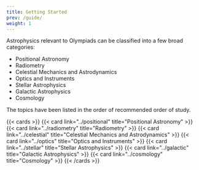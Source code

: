 ```yaml
---
title: Getting Started
prev: /guide/
weight: 1
---
```


Astrophysics relevant to Olympiads can be classified into a few broad categories:

- Positional Astronomy
- Radiometry
- Celestial Mechanics and Astrodynamics
- Optics and Instruments
- Stellar Astrophysics
- Galactic Astrophysics
- Cosmology

The topics have been listed in the order of recommended order of study.

{{< cards >}}
  {{< card link="../positional" title="Positional Astronomy" >}}
  {{< card link="../radiometry" title="Radiometry" >}}
  {{< card link="../celestial" title="Celestial Mechanics and Astrodynamics" >}}
  {{< card link="../optics" title="Optics and Instruments" >}}
  {{< card link="../stellar" title="Stellar Astrophysics" >}}
  {{< card link="../galactic" title="Galactic Astrophysics" >}}
  {{< card link="../cosmology" title="Cosmology" >}}
{{< /cards >}}
